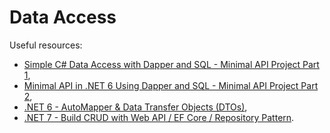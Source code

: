 # Data Access

Useful resources:

- [Simple C# Data Access with Dapper and SQL - Minimal API Project Part 1](https://youtu.be/dwMFg6uxQ0I),
- [Minimal API in .NET 6 Using Dapper and SQL - Minimal API Project Part 2](https://youtu.be/5tYSO5mAjXs),
- [.NET 6 - AutoMapper & Data Transfer Objects (DTOs)](https://youtu.be/Wm7hN0S-AdU),
- [.NET 7 - Build CRUD with Web API / EF Core / Repository Pattern](https://youtu.be/nIOqO5N2_ss).
